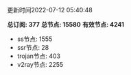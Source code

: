 更新时间2022-07-12 05:40:48

**总订阅: 377**
**总节点: 15580**
**有效节点: 4241**
- ss节点: 1555
- ssr节点: 28
- trojan节点: 403
- v2ray节点: 2255
